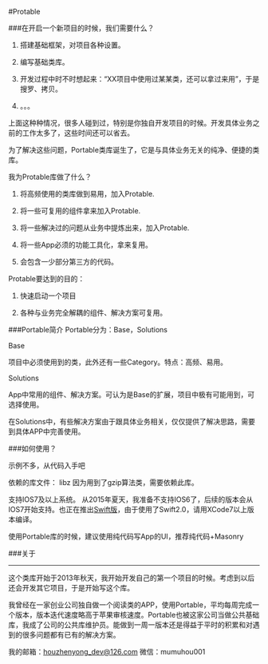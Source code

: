 #Protable

###在开启一个新项目的时候，我们需要什么？

1. 搭建基础框架，对项目各种设置。

2. 编写基础类库。

3. 开发过程中时不时想起来：“XX项目中使用过某某类，还可以拿过来用”，于是搜罗、拷贝。

4. 。。。

上面这种种情况，很多人碰到过，特别是你独自开发项目的时候。开发具体业务之前的工作太多了，这些时间还可以省去。

为了解决这些问题，Portable类库诞生了，它是与具体业务无关的纯净、便捷的类库。


我为Protable库做了什么？

1. 将高频使用的类库做到易用，加入Protable.

2. 将一些可复用的组件拿来加入Protable.

3. 将一些解决过的问题从业务中提炼出来，加入Protable.

4. 将一些App必须的功能工具化，拿来复用。

5. 会包含一少部分第三方的代码。


Protable要达到的目的：

1. 快速启动一个项目

2. 各种与业务完全解耦的组件、解决方案可复用。


###Portable简介
Portable分为：Base，Solutions

Base

项目中必须使用到的类，此外还有一些Category。特点：高频、易用。


Solutions

App中常用的组件、解决方案。可认为是Base的扩展，项目中极有可能用到，可选择使用。

在Solutions中，有些解决方案由于跟具体业务相关，仅仅提供了解决思路，需要到具体APP中完善使用。


###如何使用？

示例不多，从代码入手吧

依赖的库文件：
libz   因为用到了gzip算法类，需要依赖此库。


支持IOS7及以上系统。
从2015年夏天，我准备不支持IOS6了，后续的版本会从IOS7开始支持。也正在推出[Swift版](https://github.com/zhenyonghou/Racer)，由于使用了Swift2.0，请用XCode7以上版本编译。

使用Portable库的时候，建议使用纯代码写App的UI，推荐纯代码+Masonry



###关于

------

这个类库开始于2013年秋天，我开始开发自己的第一个项目的时候。考虑到以后还会开发其它项目，于是开始写这个库。

我曾经在一家创业公司独自做一个阅读类的APP，使用Portable，平均每周完成一个版本，版本迭代速度略高于苹果审核速度。Portable也被这家公司当做公共基础库，我成了公司的公共库维护员。能做到一周一版本还是得益于平时的积累和对遇到的很多问题都有已有的解决方案。


我的邮箱：houzhenyong_dev@126.com
微信：mumuhou001

